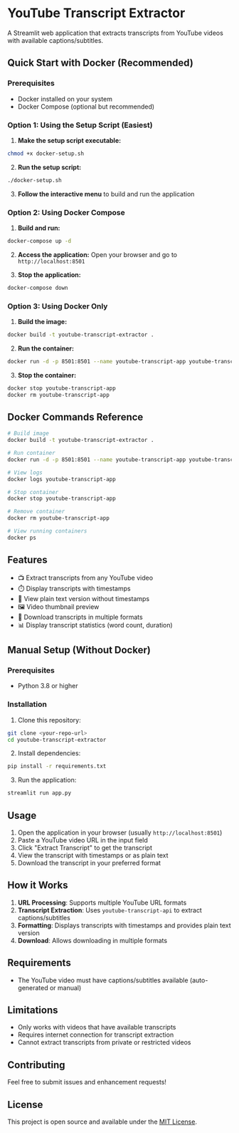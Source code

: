 # YouTube Transcript Extractor

A Streamlit web application that extracts transcripts from YouTube videos with available captions/subtitles.

## Quick Start with Docker (Recommended)

### Prerequisites
- Docker installed on your system
- Docker Compose (optional but recommended)

### Option 1: Using the Setup Script (Easiest)

1. **Make the setup script executable:**
```bash
chmod +x docker-setup.sh
```

2. **Run the setup script:**
```bash
./docker-setup.sh
```

3. **Follow the interactive menu** to build and run the application

### Option 2: Using Docker Compose

1. **Build and run:**
```bash
docker-compose up -d
```

2. **Access the application:**
Open your browser and go to `http://localhost:8501`

3. **Stop the application:**
```bash
docker-compose down
```

### Option 3: Using Docker Only

1. **Build the image:**
```bash
docker build -t youtube-transcript-extractor .
```

2. **Run the container:**
```bash
docker run -d -p 8501:8501 --name youtube-transcript-app youtube-transcript-extractor
```

3. **Stop the container:**
```bash
docker stop youtube-transcript-app
docker rm youtube-transcript-app
```

## Docker Commands Reference

```bash
# Build image
docker build -t youtube-transcript-extractor .

# Run container
docker run -d -p 8501:8501 --name youtube-transcript-app youtube-transcript-extractor

# View logs
docker logs youtube-transcript-app

# Stop container
docker stop youtube-transcript-app

# Remove container
docker rm youtube-transcript-app

# View running containers
docker ps
```

## Features

- 📺 Extract transcripts from any YouTube video
- ⏱️ Display transcripts with timestamps
- 📄 View plain text version without timestamps
- 🖼️ Video thumbnail preview
- 💾 Download transcripts in multiple formats
- 📊 Display transcript statistics (word count, duration)

## Manual Setup (Without Docker)

### Prerequisites

- Python 3.8 or higher

### Installation

1. Clone this repository:
```bash
git clone <your-repo-url>
cd youtube-transcript-extractor
```

2. Install dependencies:
```bash
pip install -r requirements.txt
```

3. Run the application:
```bash
streamlit run app.py
```

## Usage

1. Open the application in your browser (usually `http://localhost:8501`)
2. Paste a YouTube video URL in the input field
3. Click "Extract Transcript" to get the transcript
4. View the transcript with timestamps or as plain text
5. Download the transcript in your preferred format

## How it Works

1. **URL Processing**: Supports multiple YouTube URL formats
2. **Transcript Extraction**: Uses `youtube-transcript-api` to extract captions/subtitles
3. **Formatting**: Displays transcripts with timestamps and provides plain text version
4. **Download**: Allows downloading in multiple formats

## Requirements

- The YouTube video must have captions/subtitles available (auto-generated or manual)

## Limitations

- Only works with videos that have available transcripts
- Requires internet connection for transcript extraction
- Cannot extract transcripts from private or restricted videos

## Contributing

Feel free to submit issues and enhancement requests!

## License

This project is open source and available under the [MIT License](LICENSE).